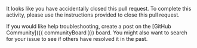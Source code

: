 It looks like you have accidentally closed this pull request. To complete this activity, please use the instructions provided to close this pull request.

If you would like help troubleshooting, create a post on the [GitHub Community]({{ communityBoard }}) board. You might also want to search for your issue to see if others have resolved it in the past.
